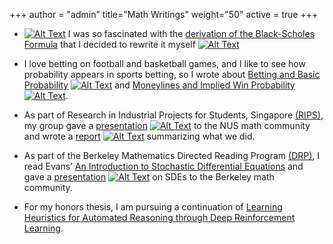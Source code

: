+++
author = "admin"
title="Math Writings"
weight="50"
active = true
+++

* [![Alt Text](/img/pdf.gif)](/pdf/BSPaper.pdf) I was so fascinated with the [derivation of the Black-Scholes Formula](/pdf/BSPaper.pdf) that I decided to rewrite it myself [![Alt Text](/img/pdf.gif)](/pdf/BSPaper.pdf)

* I love betting on football and basketball games, and I like to see how probability appears in sports betting, so I wrote about [Betting and Basic Probability](/pdf/Betting.pdf) [![Alt Text](/img/pdf.gif)](/pdf/Betting.pdf) and [Moneylines and Implied Win Probability](/pdf/Moneylines.pdf) [![Alt Text](/img/pdf.gif)](/pdf/Moneylines.pdf).

* As part of Research in Industrial Projects for Students, Singapore [(RIPS)](https://www.ipam.ucla.edu/programs/student-research-programs/research-in-industrial-projects-for-students-rips-2019-singapore/), my group gave a [presentation](/pdf/CoqBeamerTalk.pdf) [![Alt Text](/img/pdf.gif)](/pdf/Moneylines.pdf) to the NUS math community and wrote a [report](pdf/RIPS_Report.pdf) [![Alt Text](/img/pdf.gif)](/pdf/Moneylines.pdf) summarizing what we did.
    
* As part of the Berkeley Mathematics Directed Reading Program [(DRP)](https://math.berkeley.edu/wp/drp/), I read Evans’ [An Introduction to Stochastic Differential Equations](/pdf/EvansSDE.pdf) and gave a [presentation](/pdf/SDEbeamer.pdf) [![Alt Text](/img/pdf.gif)](/pdf/Moneylines.pdf) on SDEs to the Berkeley math community.

* For my honors thesis, I am pursuing a continuation of [Learning Heuristics for Automated Reasoning through Deep Reinforcement Learning](https://arxiv.org/abs/1807.08058).

